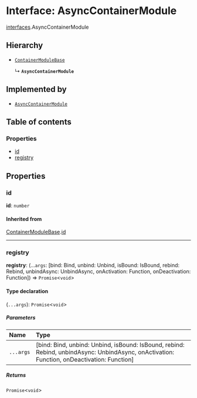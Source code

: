 # Interface: AsyncContainerModule

[interfaces](/auto-docs/free-layout-editor/modules/interfaces.md).AsyncContainerModule

## Hierarchy

* [`ContainerModuleBase`](/auto-docs/free-layout-editor/interfaces/interfaces.ContainerModuleBase.md)

  ↳ **`AsyncContainerModule`**

## Implemented by

* [`AsyncContainerModule`](/auto-docs/free-layout-editor/classes/AsyncContainerModule.md)

## Table of contents

### Properties

* [id](/auto-docs/free-layout-editor/interfaces/interfaces.AsyncContainerModule.md#id)
* [registry](/auto-docs/free-layout-editor/interfaces/interfaces.AsyncContainerModule.md#registry)

## Properties

### id

**id**: `number`

#### Inherited from

[ContainerModuleBase](/auto-docs/free-layout-editor/interfaces/interfaces.ContainerModuleBase.md).[id](/auto-docs/free-layout-editor/interfaces/interfaces.ContainerModuleBase.md#id)

***

### registry

**registry**: (...`args`: \[bind: Bind, unbind: Unbind, isBound: IsBound, rebind: Rebind, unbindAsync: UnbindAsync, onActivation: Function, onDeactivation: Function]) => `Promise`<`void`>

#### Type declaration

(`...args`): `Promise`<`void`>

##### Parameters

| Name | Type |
| :------ | :------ |
| `...args` | \[bind: Bind, unbind: Unbind, isBound: IsBound, rebind: Rebind, unbindAsync: UnbindAsync, onActivation: Function, onDeactivation: Function] |

##### Returns

`Promise`<`void`>
